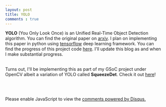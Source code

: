 ```yaml
---
layout: post
title: YOLO
comments : true
---
```


<b>YOLO</b> (You Only Look Once) is an Unified Real-Time Object Detection algorithm. You can find the original paper on [arxiv](https://arxiv.org/abs/1506.02640). I plan on implementing this paper in python using [tensorflow](https://github.com/tensorflow/tensorflow) deep learning framework. You can find the progress of this project code [here](https://www.github.com/kvmanohar22/YOLO-tf). I'll update this blog as and when I make substantial progress.
<br><br>

Turns out, I'll be implementing this as part of my GSoC project under OpenCV albeit a variation of YOLO called **SqueezeDet**. Check it out [here](https://kvmanohar22.github.io/GSoC/)!

<br><br>
<div id="disqus_thread"></div>
<script>

/**
*  RECOMMENDED CONFIGURATION VARIABLES: EDIT AND UNCOMMENT THE SECTION BELOW TO INSERT DYNAMIC VALUES FROM YOUR PLATFORM OR CMS.
*  LEARN WHY DEFINING THESE VARIABLES IS IMPORTANT: https://disqus.com/admin/universalcode/#configuration-variables*/
/*
var disqus_config = function () {
this.page.url = PAGE_URL;  // Replace PAGE_URL with your page's canonical URL variable
this.page.identifier = PAGE_IDENTIFIER; // Replace PAGE_IDENTIFIER with your page's unique identifier variable
};
*/
(function() { // DON'T EDIT BELOW THIS LINE
var d = document, s = d.createElement('script');
s.src = 'https://kvmanohar22-github-io.disqus.com/embed.js';
s.setAttribute('data-timestamp', +new Date());
(d.head || d.body).appendChild(s);
})();
</script>
<noscript>Please enable JavaScript to view the <a href="https://disqus.com/?ref_noscript">comments powered by Disqus.</a></noscript>
